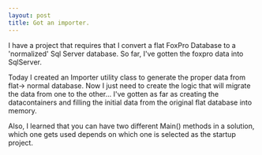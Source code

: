 ```yaml
---
layout: post
title: Got an importer.
---
```

I have a project that requires that I convert a flat FoxPro Database to a 'normalized' Sql Server database. So far, I've gotten the foxpro data into SqlServer.

Today I created an Importer utility class to generate the proper data from flat-> normal database. Now I just need to create the logic that will migrate the data from one to the other... I've gotten as far as creating the datacontainers and filling the initial data from the original flat database into memory.

Also, I learned that you can have two different Main() methods in a solution, which one gets used depends on which one is selected as the startup project.  